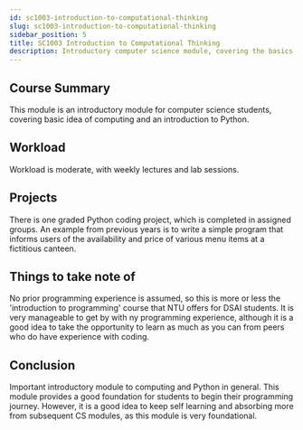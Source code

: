 ```yaml
---
id: sc1003-introduction-to-computational-thinking
slug: sc1003-introduction-to-computational-thinking
sidebar_position: 5
title: SC1003 Introduction to Computational Thinking
description: Introductory computer science module, covering the basics of Python.
---
```


## Course Summary

This module is an introductory module for computer science students, covering basic idea of computing and an introduction to Python.

## Workload

Workload is moderate, with weekly lectures and lab sessions.

## Projects

There is one graded Python coding project, which is completed in assigned groups. An example from previous years is to write a simple program that informs users of the availability and price of various menu items at a fictitious canteen.

## Things to take note of

No prior programming experience is assumed, so this is more or less the 'introduction to programming' course that NTU offers for DSAI students. It is very manageable to get by with ny programming experience, although it is a good idea to take the opportunity to learn as much as you can from peers who do have experience with coding.

## Conclusion

Important introductory module to computing and Python in general. This module provides a good foundation for students to begin their programming journey. However, it is a good idea to keep self learning and absorbing more from subsequent CS modules, as this module is very foundational.

